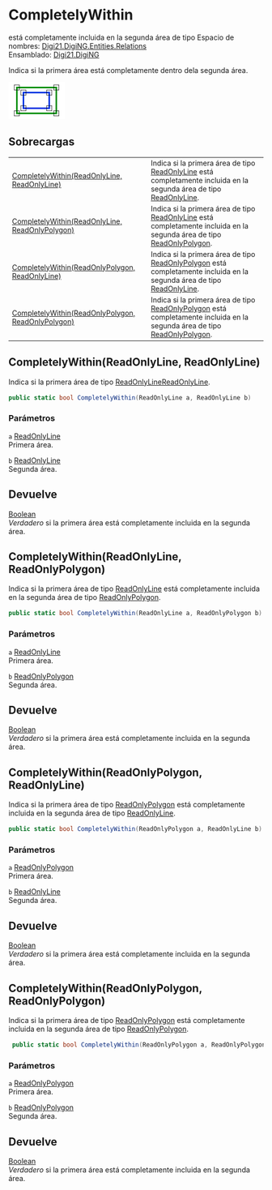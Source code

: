 # CompletelyWithin

 está completamente incluida en la segunda área de tipo Espacio de nombres: [Digi21.DigiNG.Entities.Relations](../../)  
Ensamblado: [Digi21.DigiNG](../../../)

Indica si la primera área está completamente dentro dela segunda área.

![&#xC1;rea completamente dentro de &#xE1;rea](../../../../../../../../.gitbook/assets/areaincluyearea.png)

## Sobrecargas

|  |  |
| :--- | :--- |
| [CompletelyWithin\(ReadOnlyLine, ReadOnlyLine\)](completelywithin.md#completelywithin-readonlyline-readonlyline) | Indica si la primera área de tipo [ReadOnlyLine](../../../digi21.diging.entities/readonlyline/) está completamente incluida en la segunda área de tipo [ReadOnlyLine](../../../digi21.diging.entities/readonlyline/). |
| [CompletelyWithin\(ReadOnlyLine, ReadOnlyPolygon\)](completelywithin.md#completelywithin-readonlyline-readonlypolygon) | Indica si la primera área de tipo [ReadOnlyLine](../../../digi21.diging.entities/readonlyline/) está completamente incluida en la segunda área de tipo [ReadOnlyPolygon](../../../digi21.diging.entities/readonlypolygon/). |
| [CompletelyWithin\(ReadOnlyPolygon, ReadOnlyLine\)](completelywithin.md#completelywithin-readonlypolygon-readonlyline) | Indica si la primera área de tipo [ReadOnlyPolygon](../../../digi21.diging.entities/readonlypolygon/) está completamente incluida en la segunda área de tipo [ReadOnlyLine](../../../digi21.diging.entities/readonlyline/). |
| [CompletelyWithin\(ReadOnlyPolygon, ReadOnlyPolygon\)](completelywithin.md#completelywithin-readonlypolygon-readonlypolygon) | Indica si la primera área de tipo [ReadOnlyPolygon](../../../digi21.diging.entities/readonlypolygon/) está completamente incluida en la segunda área de tipo [ReadOnlyPolygon](../../../digi21.diging.entities/readonlypolygon/). |

## CompletelyWithin\(ReadOnlyLine, ReadOnlyLine\)

Indica si la primera área de tipo [ReadOnlyLine](../../../digi21.diging.entities/readonlyline/)[ReadOnlyLine](../../../digi21.diging.entities/readonlyline/).

```csharp
public static bool CompletelyWithin(ReadOnlyLine a, ReadOnlyLine b)
```

### Parámetros

`a` [ReadOnlyLine](../../../digi21.diging.entities/readonlyline/)  
Primera área.

`b` [ReadOnlyLine](../../../digi21.diging.entities/readonlyline/)  
Segunda área.

## Devuelve

[Boolean](https://docs.microsoft.com/en-us/dotnet/api/system.boolean?view=net-5.0)  
_Verdadero_ si la primera área está completamente incluida en la segunda área.

## CompletelyWithin\(ReadOnlyLine, ReadOnlyPolygon\)

Indica si la primera área de tipo [ReadOnlyLine](../../../digi21.diging.entities/readonlyline/) está completamente incluida en la segunda área de tipo [ReadOnlyPolygon](../../../digi21.diging.entities/readonlypolygon/).

```csharp
public static bool CompletelyWithin(ReadOnlyLine a, ReadOnlyPolygon b)
```

### Parámetros

`a` [ReadOnlyLine](../../../digi21.diging.entities/readonlyline/)  
Primera área.

`b` [ReadOnlyPolygon](../../../digi21.diging.entities/readonlypolygon/)  
Segunda área.

## Devuelve

[Boolean](https://docs.microsoft.com/en-us/dotnet/api/system.boolean?view=net-5.0)  
_Verdadero_ si la primera área está completamente incluida en la segunda área.

## CompletelyWithin\(ReadOnlyPolygon, ReadOnlyLine\)

Indica si la primera área de tipo [ReadOnlyPolygon](../../../digi21.diging.entities/readonlypolygon/) está completamente incluida en la segunda área de tipo [ReadOnlyLine](../../../digi21.diging.entities/readonlyline/).

```csharp
public static bool CompletelyWithin(ReadOnlyPolygon a, ReadOnlyLine b)
```

### Parámetros

`a` [ReadOnlyPolygon](../../../digi21.diging.entities/readonlypolygon/)  
Primera área.

`b` [ReadOnlyLine](../../../digi21.diging.entities/readonlyline/)  
Segunda área.

## Devuelve

[Boolean](https://docs.microsoft.com/en-us/dotnet/api/system.boolean?view=net-5.0)  
_Verdadero_ si la primera área está completamente incluida en la segunda área.

## CompletelyWithin\(ReadOnlyPolygon, ReadOnlyPolygon\)

Indica si la primera área de tipo [ReadOnlyPolygon](../../../digi21.diging.entities/readonlypolygon/) está completamente incluida en la segunda área de tipo [ReadOnlyPolygon](../../../digi21.diging.entities/readonlypolygon/).

```csharp
 public static bool CompletelyWithin(ReadOnlyPolygon a, ReadOnlyPolygon b)
```

### Parámetros

`a` [ReadOnlyPolygon](../../../digi21.diging.entities/readonlypolygon/)  
Primera área.

`b` [ReadOnlyPolygon](../../../digi21.diging.entities/readonlypolygon/)  
Segunda área.

## Devuelve

[Boolean](https://docs.microsoft.com/en-us/dotnet/api/system.boolean?view=net-5.0)  
_Verdadero_ si la primera área está completamente incluida en la segunda área.

